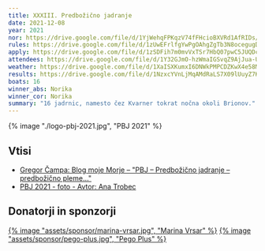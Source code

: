 ```yaml
---
title: XXXIII. Predbožično jadranje
date: 2021-12-08
year: 2021
nor: https://drive.google.com/file/d/1YjWehqFPKqzV74fFHcioBXVRd1AfRIDs/view?usp=sharing
rules: https://drive.google.com/file/d/1zUwEFrlfgYwPgOAhgZgTb3N8ocegugD4/view?usp=sharing
apply: https://drive.google.com/file/d/1zSDFih7m0mvVxTSr7HbQ07pwC5JUQDcX/view?usp=sharing
attendees: https://drive.google.com/file/d/1Y32GJmO-hzWmaIGSvqZ9AjJua-UGBaqo/view?usp=sharing
weather: https://drive.google.com/file/d/1XaISXKumxI6DNWkPMPCDZKwX4e58Mehl/view?usp=sharing
results: https://drive.google.com/file/d/1NzxcYVnLjMqAMdRaLS7X09lUuyZ7KfZj/view?usp=sharing
boats: 16
winner_abs: Norika
winner_cor: Norika
summary: "16 jadrnic, namesto čez Kvarner tokrat nočna okoli Brionov."
---
```


{% image "./logo-pbj-2021.jpg", "PBJ 2021" %}

## Vtisi
 - [Gregor Čampa: Blog moje Morje – "PBJ – Predbožično jadranje – predbožično pleme…"](http://gregorcampa.blogspot.com/2021/12/pbj-predbozicno-jadranje-predbozicno.html)
 - [PBJ 2021 - foto - Avtor: Ana Trobec](https://photos.app.goo.gl/RZxgAgPgNxWkzQFQ8)

## Donatorji in sponzorji

[{% image "assets/sponsor/marina-vrsar.jpg", "Marina Vrsar" %}](http://montraker.hr/)
[{% image "assets/sponsor/pego-plus.jpg", "Pego Plus" %}](http://www.pego.si/)
